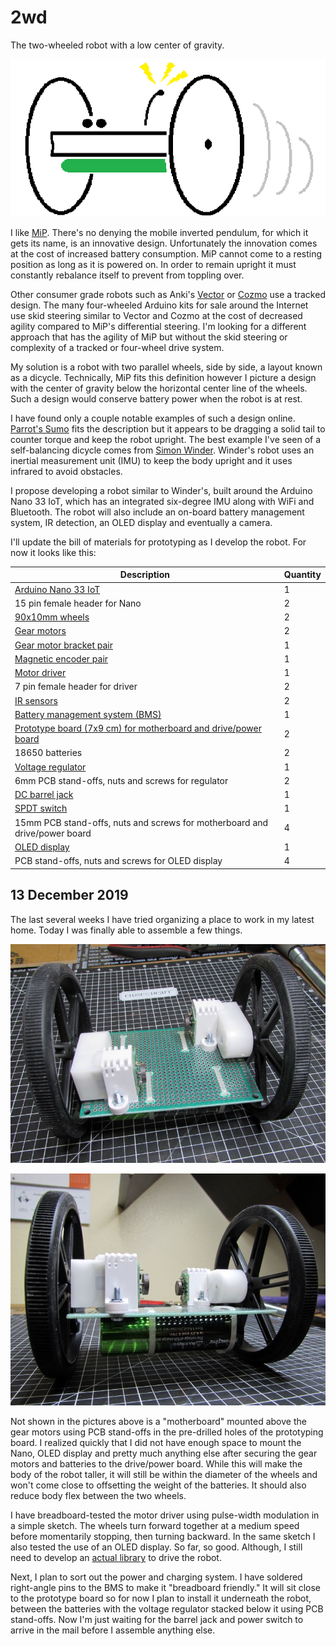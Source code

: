 # 2wd

The two-wheeled robot with a low center of gravity.

![A high-quality, professional artist's conceptual rendering of 2wd.](https://github.com/Tiogaplanet/2wd/raw/master/images/2wd.png)

I like [MiP](https://github.com/Tiogaplanet/MiP_ESP8266_Library).  There's no denying the mobile inverted pendulum, for which it gets its name, is an innovative design.  Unfortunately the innovation comes at the cost of increased battery consumption.  MiP cannot come to a resting position as long as it is powered on.  In order to remain upright it must constantly rebalance itself to prevent from toppling over.

Other consumer grade robots such as Anki's [Vector](https://anki.com/en-us/vector.html) or [Cozmo](https://anki.com/en-us/cozmo.html) use a tracked design.  The many four-wheeled Arduino kits for sale around the Internet use skid steering similar to Vector and Cozmo at the cost of decreased agility compared to MiP's differential steering.  I'm looking for a different approach that has the agility of MiP but without the skid steering or complexity of a tracked or four-wheel drive system.

My solution is a robot with two parallel wheels, side by side, a layout known as a dicycle.  Technically, MiP fits this definition however I picture a design with the center of gravity below the horizontal center line of the wheels.  Such a design would conserve battery power when the robot is at rest.

I have found only a couple notable examples of such a design online.  [Parrot's Sumo](https://www.parrot.com/us/minidrones/parrot-jumping-sumo) fits the description but it appears to be dragging a solid tail to counter torque and keep the robot upright.  The best example I've seen of a self-balancing dicycle comes from [Simon Winder](http://simonwinder.com/2015/06/two-wheeled-rolling-robot/).  Winder's robot uses an inertial measurement unit (IMU) to keep the body upright and it uses infrared to avoid obstacles.

I propose developing a robot similar to Winder's, built around the Arduino Nano 33 IoT, which has an integrated six-degree IMU along with WiFi and Bluetooth.  The robot will also include an on-board battery management system, IR detection, an OLED display and eventually a camera.

I'll update the bill of materials for prototyping as I develop the robot.  For now it looks like this:

| Description | Quantity |
|-------------|----------|
| [Arduino Nano 33 IoT](https://store.arduino.cc/usa/nano-33-iot) | 1 |
| 15 pin female header for Nano | 2 |
| [90x10mm wheels](https://www.pololu.com/product/1435) | 2 |
| [Gear motors](https://www.pololu.com/product/1520) | 2 |
| [Gear motor bracket pair](https://www.pololu.com/product/2681) | 1 |
| [Magnetic encoder pair](https://www.pololu.com/product/1523) | 1 |
| [Motor driver](https://www.pololu.com/product/2135) | 1 |
| 7 pin female header for driver | 2 |
| [IR sensors](https://www.pololu.com/product/2476) | 2 |
| [Battery management system (BMS)](https://www.amazon.com/gp/product/B07S7PKPH6/ref=ppx_yo_dt_b_asin_title_o03_s00?ie=UTF8&psc=1) | 1 |
| [Prototype board (7x9 cm) for motherboard and drive/power board](https://www.amazon.com/gp/product/B072Z7Y19F/ref=ppx_yo_dt_b_asin_title_o04_s01?ie=UTF8&psc=1) | 2 |
| 18650 batteries | 2 |
| [Voltage regulator](https://www.amazon.com/gp/product/B00IJYDJTS/ref=ppx_yo_dt_b_search_asin_title?ie=UTF8&psc=1) | 1 |
| 6mm PCB stand-offs, nuts and screws for regulator | 2 |
| [DC barrel jack](https://www.amazon.com/gp/product/B074LK7G86/ref=ppx_yo_dt_b_asin_title_o04_s00?ie=UTF8&psc=1) | 1 |
| [SPDT switch](https://www.ebay.com/itm/12-Breadboard-slide-switches-3-pin-50-volt-500-milliamp-SPDT-switch-Arduino/112891316956) | 1 |
| 15mm PCB stand-offs, nuts and screws for motherboard and drive/power board | 4 |
| [OLED display](https://www.amazon.com/gp/product/B072Q2X2LL/ref=ppx_yo_dt_b_search_asin_title?ie=UTF8&psc=1) | 1 |
| PCB stand-offs, nuts and screws for OLED display | 4 |

## 13 December 2019

The last several weeks I have tried organizing a place to work in my latest home.  Today I was finally able to assemble a few things.

![A view of the top side of 2wd. Motors and batteries are assembled on opposite sides of the center line to balance weight.](https://github.com/Tiogaplanet/2wd/raw/master/images/2wd_build02.jpg)

![A view of the front of 2wd.  The batteries are mounted near the front and rear edge of the main prototyping board.](https://github.com/Tiogaplanet/2wd/raw/master/images/2wd_build01.jpg)

Not shown in the pictures above is a "motherboard" mounted above the gear motors using PCB stand-offs in the pre-drilled holes of the prototyping board.  I realized quickly that I did not have enough space to mount the Nano, OLED display and pretty much anything else after securing the gear motors and batteries to the drive/power board.  While this will make the body of the robot taller, it will still be within the diameter of the wheels and won't come close to offsetting the weight of the batteries.  It should also reduce body flex between the two wheels.

I have breadboard-tested the motor driver using pulse-width modulation in a simple sketch.  The wheels turn forward together at a medium speed before momentarily stopping, then turning backward.  In the same sketch I also tested the use of an OLED display.  So far, so good.  Although, I still need to develop an [actual library](https://github.com/Tiogaplanet/2wd_library) to drive the robot.

Next, I plan to sort out the power and charging system.  I have soldered right-angle pins to the BMS to make it "breadboard friendly."  It will sit close to the prototype board so for now I plan to install it underneath the robot, between the batteries with the voltage regulator stacked below it using PCB stand-offs. Now I'm just waiting for the barrel jack and power switch to arrive in the mail before I assemble anything else.
